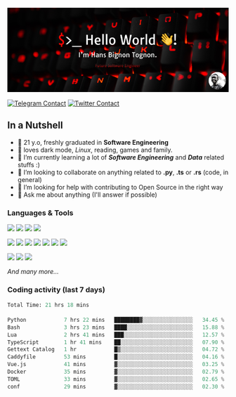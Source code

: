 ![Cover](assets/gh-readme-cover.png)

[![Telegram Contact](https://img.shields.io/badge/Telegram-%230088CC.svg?style=for-the-badge&logo=telegram&logoColor=white)](https://t.me/hanstobi) [![Twitter Contact](https://img.shields.io/badge/Twitter-%2308A0E9.svg?style=for-the-badge&logo=twitter&logoColor=white)](https://twitter.com/_tobihans)

## In a Nutshell
- 👤 21 y.o, freshly graduated in **Software Engineering**
- 🖤 loves dark mode, *Linux*, reading, games and family.
- 🌱 I’m currently learning a lot of ***Software Engineering*** and ***Data*** related stuffs :)
- 👯 I’m looking to collaborate on anything related to **.py**, **.ts** or **.rs** (code, in general)
- 🤔 I’m looking for help with contributing to Open Source in the right way
- 💬 Ask me about anything (I'll answer if possible)

### Languages & Tools
![](https://img.shields.io/badge/Linux-%23eab30f.svg?style=for-the-badge&logo=linux&logoColor=black) ![](https://img.shields.io/badge/Git-%23e54a2f.svg?style=for-the-badge&logo=git&logoColor=white) ![](https://img.shields.io/badge/Github-%231a1d21.svg?style=for-the-badge&logo=github&logoColor=white) ![](https://img.shields.io/badge/Docker-%230394f0.svg?style=for-the-badge&logo=docker&logoColor=white)

![](https://img.shields.io/badge/C-%231a1d21.svg?style=for-the-badge&logo=C&logoColor=white) ![](https://img.shields.io/badge/TypeScript-%230074c2.svg?style=for-the-badge&logo=typescript&logoColor=white) ![](https://img.shields.io/badge/Python-%23f0c540.svg?style=for-the-badge&logo=python) ![](https://img.shields.io/badge/Rust-%23ea4800.svg?style=for-the-badge&logo=rust) ![](https://img.shields.io/badge/Php-%237175aa.svg?style=for-the-badge&logo=php&logoColor=white) ![](https://img.shields.io/badge/HTML-%23d84924.svg?style=for-the-badge&logo=html5&logoColor=white) ![](https://img.shields.io/badge/Scss-%23c45f92.svg?style=for-the-badge&logo=sass&logoColor=white)

![](https://img.shields.io/badge/Vue-%23314559.svg?style=for-the-badge&logo=vue.js) ![](https://img.shields.io/badge/Laravel-%23e54a2f.svg?style=for-the-badge&logo=laravel&logoColor=white) ![](https://img.shields.io/badge/Adonis-%235a45ff.svg?style=for-the-badge&logo=adonisjs)

*And many more...*

### Coding activity (last 7 days)
<!--START_SECTION:waka-->

```python
Total Time: 21 hrs 18 mins

Python            7 hrs 22 mins   ████████▓░░░░░░░░░░░░░░░░   34.45 %
Bash              3 hrs 23 mins   ████░░░░░░░░░░░░░░░░░░░░░   15.88 %
Lua               2 hrs 41 mins   ███░░░░░░░░░░░░░░░░░░░░░░   12.57 %
TypeScript        1 hr 41 mins    ██░░░░░░░░░░░░░░░░░░░░░░░   07.90 %
Gettext Catalog   1 hr            █▒░░░░░░░░░░░░░░░░░░░░░░░   04.72 %
Caddyfile         53 mins         █░░░░░░░░░░░░░░░░░░░░░░░░   04.16 %
Vue.js            41 mins         ▓░░░░░░░░░░░░░░░░░░░░░░░░   03.25 %
Docker            35 mins         ▓░░░░░░░░░░░░░░░░░░░░░░░░   02.79 %
TOML              33 mins         ▓░░░░░░░░░░░░░░░░░░░░░░░░   02.65 %
conf              29 mins         ▓░░░░░░░░░░░░░░░░░░░░░░░░   02.30 %
```

<!--END_SECTION:waka-->
